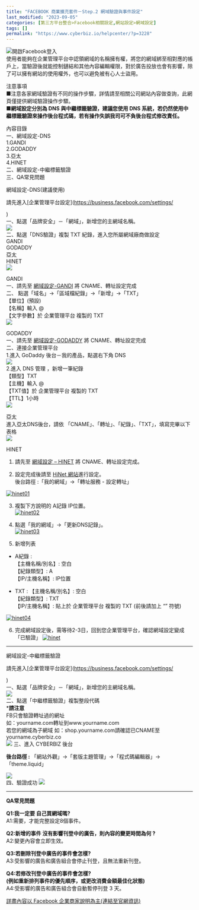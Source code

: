```yaml
---
title: "FACEBOOK 商業擴充套件－Step.2 網域驗證與事件設定"
last_modified: "2023-09-05"
categories: [第三方平台整合>Facebook相關設定,網站設定>網域設定]
tags: []
permalink: "https://www.cyberbiz.io/helpcenter/?p=3228"
---
```


![開啟Facebook登入](https://www.cyberbiz.io/support/wp-content/uploads/2021/06/fb網域驗證.png)  
使用者能夠在企業管理平台中認領網域的名稱擁有權，將您的網域綁至相對應的帳戶上，當驗證後就能控制鏈結和其他內容編輯權限，對於廣告投放也會有影響，除了可以擁有網站的使用權外，也可以避免被有心人士盜用。

注意事項  
■注意各家網域驗證有不同的操作步驟，詳情請至相關公司網站內容做查詢，此網頁僅提供網域驗證操作步驟。  
■**網域設定分別為 DNS 與中繼標籤驗證，建議您使用 DNS 系統，若仍然使用中繼標籤驗證來操作後台程式碼，若有操作失誤我司可不負後台程式修改責任。**

內容目錄  
一、網域設定-DNS  
1.GANDI  
2.GODADDY  
3.亞太  
4.HINET  
二、網域設定-中繼標籤驗證  
三、QA常見問題  

網域設定-DNS(建議使用)



請先進入[企業管理平台設定](https://business.facebook.com/settings/

)  
一、點選「品牌安全」－「網域」，新增您的主網域名稱。  
![](https://www.cyberbiz.io/support/wp-content/uploads/2021/06/fb網域驗證2.png)  
二、點選「DNS驗證」複製 TXT 紀錄，進入您所屬網域廠商做設定  
GANDI  
GODADDY  
亞太  
HINET  
![](https://www.cyberbiz.io/support/wp-content/uploads/2021/06/fb網域驗證3.png)  

GANDI  
一、請先至 [網域設定-GANDI](https://www.cyberbiz.io/helpcenter/?p=3201) 將 CNAME、轉址設定完成  
二、 點選「域名」→「區域檔紀錄」→「新增」→「TXT」  
【單位】(預設)  
【名稱】輸入 @  
【文字參數】於 企業管理平台 複製的 TXT  
![](https://www.cyberbiz.io/support/wp-content/uploads/2021/06/fb網域驗證4.png)  

GODADDY  
一、請先至 [網域設定-GODADDY](https://www.cyberbiz.io/helpcenter/?p=295) 將 CNAME、轉址設定完成  
二、連接企業管理平台  
1.進入 GoDaddy 後台－我的產品，點選右下角 DNS  
![](https://www.cyberbiz.io/support/wp-content/uploads/2021/06/fb網域驗證5.png)  
2.進入 DNS 管理 ，新增一筆紀錄  
【類型】TXT  
【主機】輸入 @  
【TXT值】於 企業管理平台 複製的 TXT  
【TTL】1小時  
![](https://www.cyberbiz.io/support/wp-content/uploads/2021/06/fb網域驗證6.png)  

亞太  
進入亞太DNS後台，請依 「CNAME」、「轉址」、「紀錄」、「TXT」，填寫完畢以下表格  
![](https://www.cyberbiz.io/support/wp-content/uploads/2021/06/fb網域驗證7.png)  

HINET  


1. 請先至 [網域設定 – HINET](https://www.cyberbiz.io/helpcenter/?p=314) 將 CNAME、轉址設定完成。 


2. 設定完成後請至 [HiNet 網站](https://domain.hinet.net/#/)進行設定。   
後台路徑 :「我的網域」→「轉址服務 - 設定轉址」  

[![hinet01](https://www.cyberbiz.io/support/wp-content/uploads/fb網域驗證－HiNet01.png)](https://www.cyberbiz.io/support/wp-content/uploads/fb網域驗證－HiNet01.png)



3. 複製下方說明的 A記錄 IP位置。  
[![hinet02](https://www.cyberbiz.io/support/wp-content/uploads/fb網域驗證－HiNet02.png)](https://www.cyberbiz.io/support/wp-content/uploads/fb網域驗證－HiNet02.png)



4. 點選「我的網域」→「更新DNS記錄」。  
[![hinet03](https://www.cyberbiz.io/support/wp-content/uploads/fb網域驗證－HiNet03.png)](https://www.cyberbiz.io/support/wp-content/uploads/fb網域驗證－HiNet03.png)



5. 新增列表 
* A紀錄 :   
【主機名稱/別名】: 空白  
【紀錄類型】: A  
【IP/主機名稱】: IP位置

* TXT : 【主機名稱/別名】: 空白   
【紀錄類型】: TXT  
【IP/主機名稱】: 貼上於 企業管理平台 複製的 TXT (前後請加上 “” 符號)

[![hinet04](https://www.cyberbiz.io/support/wp-content/uploads/fb網域驗證－HiNet04.png)](https://www.cyberbiz.io/support/wp-content/uploads/fb網域驗證－HiNet04.png)  



6. 完成網域設定後，需等待2-3日，回到您企業管理平台，確認網域設定變成 「已驗證」 [![hinet](https://www.cyberbiz.io/support/wp-content/uploads/2021/06/fb網域驗證10.png)](https://www.cyberbiz.io/support/wp-content/uploads/2021/06/fb網域驗證10.png)

* * *

網域設定-中繼標籤驗證



請先進入[企業管理平台設定](https://business.facebook.com/settings/

)  
一、點選「品牌安全」－「網域」，新增您的主網域名稱。  
![](https://www.cyberbiz.io/support/wp-content/uploads/2021/06/fb網域驗證－中繼標籤驗證1.png)  
二、點選「中繼標籤驗證」複製整段代碼  
***請注意**  
FB只會驗證轉址過的網址  
如：yourname.com轉址到www.yourname.com  
若您的網域為子網域 如：shop.yourname.com請確認已CNAME至yourname.cyberbiz.co  
![](https://www.cyberbiz.io/support/wp-content/uploads/2021/08/fb網域驗證－中繼標籤驗證2.png) 三、進入 CYBERBIZ 後台  

**後台路徑 :** 「網站外觀」→「套版主題管理」→「程式碼編輯器」→「theme.liquid」  



![](https://www.cyberbiz.io/support/wp-content/uploads/fb網域驗證－中繼標籤驗證3.png)  
四、驗證成功 ![](https://www.cyberbiz.io/support/wp-content/uploads/2021/06/fb網域驗證－中繼標籤驗證4.png)  

* * *

**QA常見問題**

**Q1:我一定要 自己買網域嗎?**  
A1:需要，才能完整設定8個事件。  

**Q2:新增的事件 沒有影響刊登中的廣告，則內容的變更時間為何 ?**  
A2:變更內容會立即生效。  

**Q3:若刪除刊登中廣告的事件會怎樣?**  
A3:受影響的廣告和廣告組合會停止刊登，且無法重新刊登。  

**Q4:若修改刊登中廣告的事件會怎樣?  
(例如重新排列事件的優先順序，或更改消費金額最佳化狀態)**  
A4:受影響的廣告和廣告組合會自動暫停刊登 3 天。  

[詳盡內容以 Facebook
企業商家說明為主(連結至官網資訊)](https://www.facebook.com/business/help/422408905612648/)

